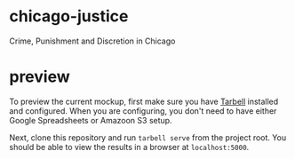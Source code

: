 chicago-justice
===============

Crime, Punishment and Discretion in Chicago

# preview
To preview the current mockup, first make sure you have [Tarbell](http://tarbell.tribapps.com/) installed and configured. 
When you are configuring, you don't need to have either Google Spreadsheets or Amazoon S3 setup.


Next, clone this repository and run `tarbell serve` from the project root. You should be able to view the results 
in a browser at `localhost:5000`.
